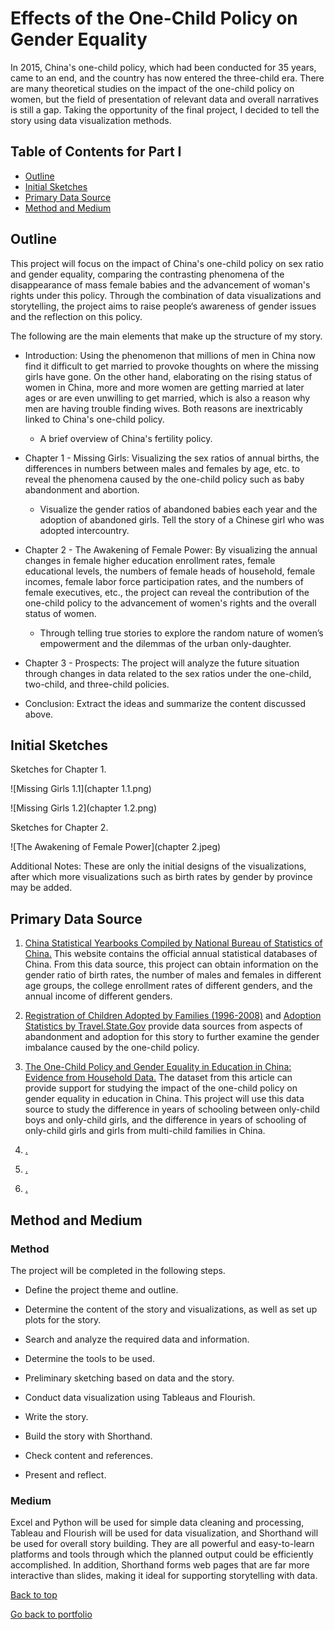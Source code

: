 # Effects of the One-Child Policy on Gender Equality 

In 2015, China's one-child policy, which had been conducted for 35 years, came to an end, and the country has now entered the three-child era. There are many theoretical studies on the impact of the one-child policy on women, but the field of presentation of relevant data and overall narratives is still a gap. Taking the opportunity of the final project, I decided to tell the story using data visualization methods.

## Table of Contents for Part I

- [Outline](#outline)
- [Initial Sketches](#initial-sketches)
- [Primary Data Source](#primary-data-source)
- [Method and Medium](#method-and-medium)

## Outline

This project will focus on the impact of China's one-child policy on sex ratio and gender equality, comparing the contrasting phenomena of the disappearance of mass female babies and the advancement of woman's rights under this policy. Through the combination of data visualizations and storytelling, the project aims to raise people‘s awareness of gender issues and the reflection on this policy.

The following are the main elements that make up the structure of my story.

- Introduction: Using the phenomenon that millions of men in China now find it difficult to get married to provoke thoughts on where the missing girls have gone. On the other hand, elaborating on the rising status of women in China, more and more women are getting married at later ages or are even unwilling to get married, which is also a reason why men are having trouble finding wives. Both reasons are inextricably linked to China's one-child policy.

  - A brief overview of China's fertility policy.

- Chapter 1 - Missing Girls: Visualizing the sex ratios of annual births, the differences in numbers between males and females by age, etc. to reveal the phenomena caused by the one-child policy such as baby abandonment and abortion.

  - Visualize the gender ratios of abandoned babies each year and the adoption of abandoned girls. Tell the story of a Chinese girl who was adopted intercountry.

- Chapter 2 - The Awakening of Female Power: By visualizing the annual changes in female higher education enrollment rates, female educational levels, the numbers of female heads of household, female incomes, female labor force participation rates, and the numbers of female executives, etc., the project can reveal the contribution of the one-child policy to the advancement of women's rights and the overall status of women.

  - Through telling true stories to explore the random nature of women’s empowerment and the dilemmas of the urban only-daughter.

- Chapter 3 - Prospects: The project will analyze the future situation through changes in data related to the sex ratios under the one-child, two-child, and three-child policies.

- Conclusion: Extract the ideas and summarize the content discussed above.


## Initial Sketches
 
Sketches for Chapter 1.

![Missing Girls 1.1](chapter 1.1.png)

![Missing Girls 1.2](chapter 1.2.png)

Sketches for Chapter 2.

![The Awakening of Female Power](chapter 2.jpeg)

Additional Notes:
These are only the initial designs of the visualizations, after which more visualizations such as birth rates by gender by province may be added.


## Primary Data Source

1. [China Statistical Yearbooks Compiled by National Bureau of Statistics of China.](http://www.stats.gov.cn/english/Statisticaldata/AnnualData/)
This website contains the official annual statistical databases of China. From this data source, this project can obtain information on the gender ratio of birth rates, the number of males and females in different age groups, the college enrollment rates of different genders, and the annual income of different genders.

2. [Registration of Children Adopted by Families (1996-2008)](http://www.stats.gov.cn/ztjc/ztsj/hstjnj/sh2008/201208/t20120827_73543.html) and 
[Adoption Statistics by Travel.State.Gov](https://travel.state.gov/content/travel/en/Intercountry-Adoption/adopt_ref/adoption-statistics-esri.html?wcmmode=disabled) provide data sources from aspects of abandonment and adoption for this story to further examine the gender imbalance caused by the one-child policy.


3. [The One-Child Policy and Gender Equality in Education in China: Evidence from Household Data.](https://link.springer.com/article/10.1007/s10834-011-9277-9)
The dataset from this article can provide support for studying the impact of the one-child policy on gender equality in education in China. This project will use this data source to study the difference in years of schooling between only-child boys and only-child girls, and the difference in years of schooling of only-child girls and girls from multi-child families in China.

4. [.]()


5. [.]()


6. [.]()



## Method and Medium

### Method

The project will be completed in the following steps.

- Define the project theme and outline.

- Determine the content of the story and visualizations, as well as set up plots for the story.

- Search and analyze the required data and information.

- Determine the tools to be used.

- Preliminary sketching based on data and the story.

- Conduct data visualization using Tableaus and Flourish.

- Write the story.

- Build the story with Shorthand.

- Check content and references.

- Present and reflect.

### Medium
Excel and Python will be used for simple data cleaning and processing, Tableau and Flourish will be used for data visualization, and Shorthand will be used for overall story building. They are all powerful and easy-to-learn platforms and tools through which the planned output could be efficiently accomplished. In addition, Shorthand forms web pages that are far more interactive than slides, making it ideal for supporting storytelling with data.



[Back to top](#table-of-contents-for-part-i)

[Go back to portfolio](/README.md)
